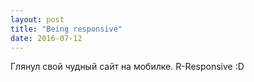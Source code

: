 ```yaml
---
layout: post
title: "Being responsive"
date: 2016-07-12
---
```

Глянул свой чудный сайт на мобилке. R-Responsive :D